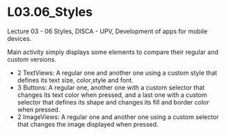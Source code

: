# L03.06_Styles
Lecture 03 - 06 Styles, DISCA - UPV, Development of apps for mobile devices.

Main activity simply displays some elements to compare their regular and custom versions.
- 2 TextViews: A regular one and another one using a custom style that defines its text size, color,style and font.
- 3 Buttons: A regular one, another one with a custom selector that changes its text color when pressed, and a last one with a custom selector that defines its shape and changes its fill and border color when pressed.
- 2 ImageViews: A regular one and another one using a custom selector that changes the image displayed when pressed.
